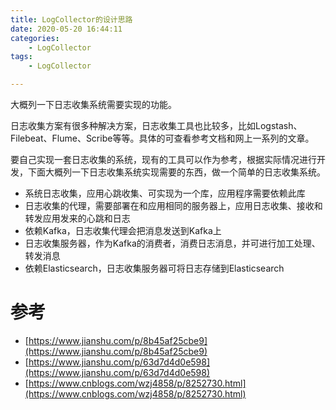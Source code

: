 ```yaml
---
title: LogCollector的设计思路
date: 2020-05-20 16:44:11
categories: 
	- LogCollector
tags:
	- LogCollector

---
```


大概列一下日志收集系统需要实现的功能。

<!--more-->

日志收集方案有很多种解决方案，日志收集工具也比较多，比如Logstash、Filebeat、Flume、Scribe等等。具体的可查看参考文档和网上一系列的文章。

要自己实现一套日志收集的系统，现有的工具可以作为参考，根据实际情况进行开发，下面大概列一下日志收集系统实现需要的东西，做一个简单的日志收集系统。

- 系统日志收集，应用心跳收集、可实现为一个库，应用程序需要依赖此库
- 日志收集的代理，需要部署在和应用相同的服务器上，应用日志收集、接收和转发应用发来的心跳和日志
- 依赖Kafka，日志收集代理会把消息发送到Kafka上
- 日志收集服务器，作为Kafka的消费者，消费日志消息，并可进行加工处理、转发消息
- 依赖Elasticsearch，日志收集服务器可将日志存储到Elasticsearch

# 参考

- [https://www.jianshu.com/p/8b45af25cbe9](https://www.jianshu.com/p/8b45af25cbe9)
- [https://www.jianshu.com/p/63d7d4d0e598](https://www.jianshu.com/p/63d7d4d0e598)
- [https://www.cnblogs.com/wzj4858/p/8252730.html](https://www.cnblogs.com/wzj4858/p/8252730.html)